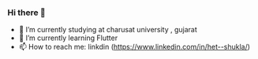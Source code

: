 ### Hi there 👋

- 🔭 I’m currently studying at charusat university , gujarat
- 🌱 I’m currently learning Flutter
- 📫 How to reach me: linkdin (https://www.linkedin.com/in/het--shukla/)

